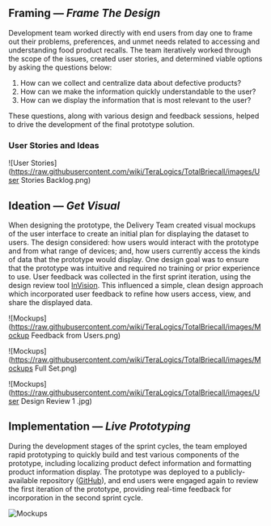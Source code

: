## Framing — _Frame The Design_

Development team worked directly with end users from day one to frame out their problems, preferences, and unmet needs related to accessing and understanding food product recalls.  The team iteratively worked through the scope of the issues, created user stories, and determined viable options by asking the questions below:

1. How can we collect and centralize data about defective products?
2. How can we make the information quickly understandable to the user?
3. How can we display the information that is most relevant to the user?

These questions, along with various design and feedback sessions, helped to drive the development of the final prototype solution.

### User Stories and Ideas

![User Stories](https://raw.githubusercontent.com/wiki/TeraLogics/TotalBriecall/images/User Stories Backlog.png)

## Ideation — _Get Visual_

When designing the prototype, the Delivery Team created visual mockups of the user interface to create an initial plan for displaying the dataset to users. The design considered: how users would interact with the prototype and from what range of devices; and, how users currently access the kinds of data that the prototype would display. One design goal was to ensure that the prototype was intuitive and required no training or prior experience to use. User feedback was collected in the first sprint iteration, using the design review tool [InVision](/docs/Tools.md#invision). This influenced a simple, clean design approach which incorporated user feedback to refine how users access, view, and share the displayed data.  

![Mockups](https://raw.githubusercontent.com/wiki/TeraLogics/TotalBriecall/images/Mockup Feedback from Users.png)

![Mockups](https://raw.githubusercontent.com/wiki/TeraLogics/TotalBriecall/images/Mockups Full Set.png)

![Mockups](https://raw.githubusercontent.com/wiki/TeraLogics/TotalBriecall/images/User Design Review 1 .jpg)

## Implementation — _Live Prototyping_

During the development stages of the sprint cycles, the team employed rapid prototyping to quickly build and test various components of the prototype, including localizing product defect information and formatting product information display. The prototype was deployed to a publicly-available repository ([GitHub](/docs/Tools.md#github)), and end users were engaged again to review the first iteration of the prototype, providing real-time feedback for incorporation in the second sprint cycle. 

![Mockups](https://raw.githubusercontent.com/wiki/TeraLogics/TotalBriecall/images/prototype-implementation.png)
